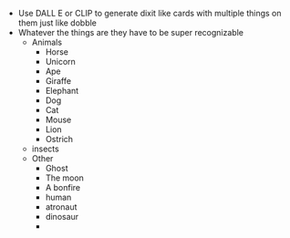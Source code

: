 - Use DALL E or CLIP to generate dixit like cards with multiple things on them just like dobble
- Whatever the things are they have to be super recognizable
	- Animals
		- Horse
		- Unicorn
		- Ape
		- Giraffe
		- Elephant 
		- Dog
		- Cat
		- Mouse
		- Lion
		- Ostrich
	- insects
	- Other
		- Ghost
		- The moon
		- A bonfire
		- human
		- atronaut
		- dinosaur
		- 




